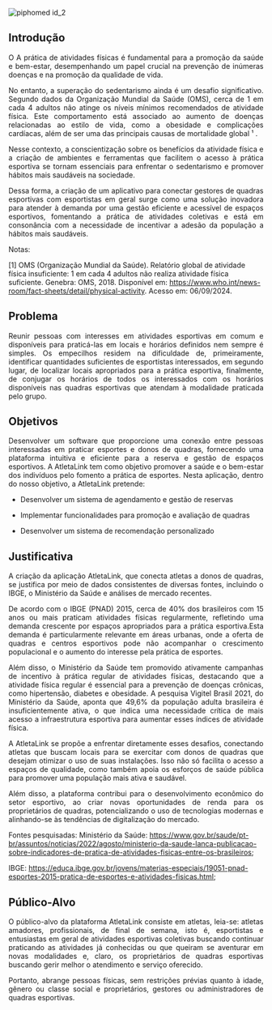 ![piphomed id_2](https://github.com/user-attachments/assets/88c1865d-cd9d-4ff0-99e9-1977e694591e)


## Introdução

<p align="justify">O A prática de atividades físicas é fundamental para a promoção da saúde e bem-estar, desempenhando um papel crucial na prevenção de inúmeras doenças e na promoção da qualidade de vida.   
  
<p align="justify">No entanto, a superação do sedentarismo ainda é um desafio significativo. Segundo dados da Organização Mundial da Saúde (OMS), cerca de 1 em cada 4 adultos não atinge os níveis mínimos recomendados de atividade física. Este comportamento está associado ao aumento de doenças relacionadas ao estilo de vida, como a obesidade e complicações cardíacas, além de ser uma das principais causas de mortalidade global ¹ .

<p align="justify">Nesse contexto, a conscientização sobre os benefícios da atividade física e a criação de ambientes e ferramentas que facilitem o acesso à prática esportiva se tornam essenciais para enfrentar o sedentarismo e promover hábitos mais saudáveis na sociedade.  

<p align="justify">Dessa forma, a criação de um aplicativo para conectar gestores de quadras esportivas com esportistas em geral surge como uma solução inovadora para atender à demanda por uma gestão eficiente e acessível de espaços esportivos, fomentando a prática de atividades coletivas e está em consonância com a necessidade de incentivar a adesão da população a hábitos mais saudáveis.  

<p align="justify"> Notas:
  
[1] OMS (Organização Mundial da Saúde). Relatório global de atividade física insuficiente: 1 em cada 4 adultos não realiza atividade física suficiente. Genebra: OMS, 2018. Disponível em: https://www.who.int/news-room/fact-sheets/detail/physical-activity. Acesso em: 06/09/2024. </p>

## Problema

<p align="justify"> Reunir pessoas com interesses em atividades esportivas em comum e disponíveis para praticá-las em locais e horários definidos nem sempre é simples. Os empecilhos residem na dificuldade de, primeiramente, identificar quantidades suficientes de esportistas interessados, em segundo lugar, de localizar locais apropriados para a prática esportiva, finalmente, de conjugar os horários de todos os interessados com os horários disponíveis nas quadras esportivas que atendam à modalidade praticada pelo grupo. </p>

## Objetivos

<p align="justify">Desenvolver um software que proporcione uma conexão entre pessoas interessadas em praticar esportes e donos de quadras, fornecendo uma plataforma intuitiva e eficiente para a reserva e gestão de espaços esportivos. A AtletaLink tem como objetivo promover a saúde e o bem-estar dos indivíduos pelo fomento a prática de esportes. Nesta aplicação, dentro do nosso objetivo, a AtletaLink pretende: </p>

+ Desenvolver um sistema de agendamento e gestão de reservas 

+ Implementar funcionalidades para promoção e avaliação de quadras 

+ Desenvolver um sistema de recomendação personalizado 


## Justificativa

<p align="justify"> A criação da aplicação AtletaLink, que conecta atletas a donos de quadras, se justifica por meio de dados consistentes de diversas fontes, incluindo o IBGE, o Ministério da Saúde e análises de mercado recentes. </p>

<p align="justify"> De acordo com o IBGE (PNAD) 2015, cerca de 40% dos brasileiros com 15 anos ou mais praticam atividades físicas regularmente, refletindo uma demanda crescente por espaços apropriados para a prática esportiva.Esta demanda é particularmente relevante em áreas urbanas, onde a oferta de quadras e centros esportivos pode não acompanhar o crescimento populacional e o aumento do interesse pela prática de esportes. 

<p align="justify"> Além disso, o Ministério da Saúde tem promovido ativamente campanhas de incentivo à prática regular de atividades físicas, destacando que a atividade física regular é essencial para a prevenção de doenças crônicas, como hipertensão, diabetes e obesidade. A pesquisa Vigitel Brasil 2021, do Ministério da Saúde, aponta que 49,6% da população adulta brasileira é insuficientemente ativa, o que indica uma necessidade crítica de mais acesso a infraestrutura esportiva para aumentar esses índices de atividade física. </p>

<p align="justify"> A AtletaLink se propõe a enfrentar diretamente esses desafios, conectando atletas que buscam locais para se exercitar com donos de quadras que desejam otimizar o uso de suas instalações. Isso não só facilita o acesso a espaços de qualidade, como também apoia os esforços de saúde pública para promover uma população mais ativa e saudável. </p>

<p align="justify"> Além disso, a plataforma contribui para o desenvolvimento econômico do setor esportivo, ao criar novas oportunidades de renda para os proprietários de quadras, potencializando o uso de tecnologias modernas e alinhando-se às tendências de digitalização do mercado. </p>

Fontes pesquisadas: Ministério da Saúde: https://www.gov.br/saude/pt-br/assuntos/noticias/2022/agosto/ministerio-da-saude-lanca-publicacao-sobre-indicadores-de-pratica-de-atividades-fisicas-entre-os-brasileiros; 

IBGE: https://educa.ibge.gov.br/jovens/materias-especiais/19051-pnad-esportes-2015-pratica-de-esportes-e-atividades-fisicas.html;

## Público-Alvo

<p align="justify"> O público-alvo da plataforma AtletaLink consiste em atletas, leia-se: atletas amadores, profissionais, de final de semana, isto é, esportistas e entusiastas em geral de atividades esportivas coletivas buscando continuar praticando as atividades já conhecidas ou que queiram se aventurar em novas modalidades e, claro, os proprietários de quadras esportivas buscando gerir melhor o atendimento e serviço oferecido. </p>

<p align="justify"> Portanto, abrange pessoas físicas, sem restrições prévias quanto à idade, gênero ou classe social e proprietários, gestores ou administradores de quadras esportivas.</p>
